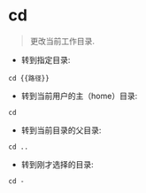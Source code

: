 # cd

> 更改当前工作目录.

- 转到指定目录:

`cd {{路径}}`

- 转到当前用户的主（home）目录:

`cd`

- 转到当前目录的父目录:

`cd ..`

- 转到刚才选择的目录:

`cd -`